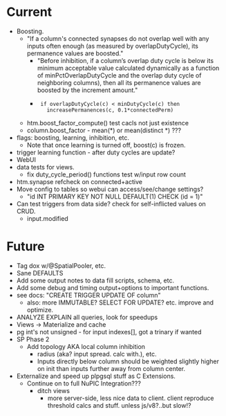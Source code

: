 # Current

* Boosting.
  * "If a column's connected synapses do not overlap well with any inputs 
    often enough (as measured by overlapDutyCycle), its permanence values 
    are boosted."
    * "Before inhibition, if a column’s overlap duty cycle is below its 
      minimum acceptable value calculated dynamically as a function of 
      minPctOverlapDutyCycle and the overlap duty cycle of neighboring 
      columns), then all its permanence values are boosted by the 
      increment amount."
     * ```
        if overlapDutyCycle(c) < minDutyCycle(c) then
          increasePermanences(c, 0.1*connectedPerm)
       ```
  * htm.boost_factor_compute() test cacls not just existence
  * column.boost_factor - mean(*) or mean(distinct *) ???
* flags: boosting, learning, inhibition, etc.
  * Note that once learning is turned off, boost(c) is frozen.
* trigger learning function - after duty cycles are update?
* WebUI
* data tests for views.
  * fix duty_cycle_period() functions test w/input row count
* htm.synapse refcheck on connected+active
* Move config to tables so webui can access/see/change settings?
  * "id INT PRIMARY KEY NOT NULL DEFAULT(1) CHECK (id = 1)"
* Can test triggers from data side? check for self-inflicted values on CRUD.
  * input.modified

# Future

* Tag dox w/@SpatialPooler, etc.
* Sane DEFAULTS 
* Add some output notes to data fill scripts, schema, etc.
* Add some debug and timing output+options to important functions.
* see docs: "CREATE TRIGGER UPDATE OF column"
  * also: more IMMUTABLE? SELECT FOR UPDATE? etc. improve and optimize.
* ANALYZE EXPLAIN all queries, look for speedups
* Views -> Materialize and cache
* pg int's not unsigned - for input indexes[], got a trinary if wanted
* SP Phase 2
  * Add topology AKA local column inhibition 
    * radius (aka? input spread. calc with.), etc.
    * Inputs directly below column should be weighted slightly higher on init
      than inputs further away from column center.
* Externalize and speed up plpgsql stuff as C Extensions.
  * Continue on to full NuPIC Integration???
    * ditch views
      * more server-side, less nice data to client.
        client reproduce threshold calcs and stuff. unless js/v8?..but slow!?

